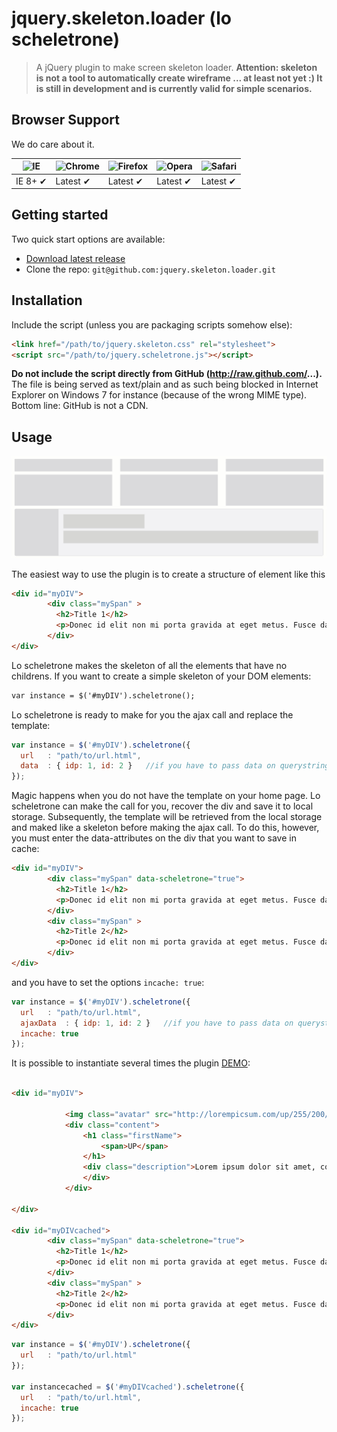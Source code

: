 # jquery.skeleton.loader (lo scheletrone)

> A jQuery plugin to make screen skeleton loader.
> <b>Attention: skeleton is not a tool to automatically create wireframe ... at least not yet :)
> It is still in development and is currently valid for simple scenarios.</b>

## Browser Support

We do care about it.

![IE](https://cloud.githubusercontent.com/assets/398893/3528325/20373e76-078e-11e4-8e3a-1cb86cf506f0.png) | ![Chrome](https://cloud.githubusercontent.com/assets/398893/3528328/23bc7bc4-078e-11e4-8752-ba2809bf5cce.png) | ![Firefox](https://cloud.githubusercontent.com/assets/398893/3528329/26283ab0-078e-11e4-84d4-db2cf1009953.png) | ![Opera](https://cloud.githubusercontent.com/assets/398893/3528330/27ec9fa8-078e-11e4-95cb-709fd11dac16.png) | ![Safari](https://cloud.githubusercontent.com/assets/398893/3528331/29df8618-078e-11e4-8e3e-ed8ac738693f.png)
--- | --- | --- | --- | --- |
IE 8+ ✔ | Latest ✔ | Latest ✔ | Latest ✔ | Latest ✔ |

## Getting started

Two quick start options are available:

* [Download latest release](https://github.com/enbifa/jquery.skeleton.loader/releases)
* Clone the repo: `git@github.com:jquery.skeleton.loader.git`

## Installation

Include the script (unless you are packaging scripts somehow else):

```html
<link href="/path/to/jquery.skeleton.css" rel="stylesheet">
<script src="/path/to/jquery.scheletrone.js"></script>
```

**Do not include the script directly from GitHub (http://raw.github.com/...).** The file is being served as text/plain and as such being blocked
in Internet Explorer on Windows 7 for instance (because of the wrong MIME type). Bottom line: GitHub is not a CDN.

## Usage

<p><img src="skeleton.gif" alt="skeleton gif" style="max-width:100%;"></p>

The easiest way to use the plugin is to create a structure of element like this

```html
<div id="myDIV">
        <div class="mySpan" >
          <h2>Title 1</h2>
          <p>Donec id elit non mi porta gravida at eget metus. Fusce dapibus, tellus ac cursus commodo, tortor mauris condimentum nibh, ut fermentum massa justo sit amet risus. Etiam porta sem malesuada magna mollis euismod. Donec sed odio dui. </p>
        </div>
</div>
```
Lo scheletrone makes the skeleton of all the elements that have no childrens.
If you want to create a simple skeleton of your DOM elements:

```html
var instance = $('#myDIV').scheletrone();
```

Lo scheletrone is ready to make for you the ajax call and replace the template: 

```javascript
var instance = $('#myDIV').scheletrone({
  url   : "path/to/url.html",
  data  : { idp: 1, id: 2 }   //if you have to pass data on querystring, otherwise omit it
});
```

Magic happens when you do not have the template on your home page. Lo scheletrone can make the call for you, recover the div and save it to local storage. Subsequently, the template will be retrieved from the local storage and maked like a skeleton before making the ajax call.
To do this, however, you must enter the data-attributes on the div that you want to save in cache:

```html
<div id="myDIV">
        <div class="mySpan" data-scheletrone="true">
          <h2>Title 1</h2>
          <p>Donec id elit non mi porta gravida at eget metus. Fusce dapibus, tellus ac cursus commodo, tortor mauris condimentum nibh, ut fermentum massa justo sit amet risus. Etiam porta sem malesuada magna mollis euismod. Donec sed odio dui. </p>
        </div>
        <div class="mySpan" >
          <h2>Title 2</h2>
          <p>Donec id elit non mi porta gravida at eget metus. Fusce dapibus, tellus ac cursus commodo, tortor mauris condimentum nibh, ut fermentum massa justo sit amet risus. Etiam porta sem malesuada magna mollis euismod. Donec sed odio dui. </p>
        </div>
</div>
```
and you have to set the options ``` incache: true ```:

```javascript
var instance = $('#myDIV').scheletrone({
  url   : "path/to/url.html",
  ajaxData  : { idp: 1, id: 2 }   //if you have to pass data on querystring, otherwise omit it
  incache: true
});
```

It is possible to instantiate several times the plugin [DEMO](https://rawgit.com/enbifa/jquery.skeleton.loader/master/example/index.html):

```html

<div id="myDIV">

            <img class="avatar" src="http://lorempicsum.com/up/255/200/2">
            <div class="content">
                <h1 class="firstName">
                    <span>UP</span>
                </h1>
                <div class="description">Lorem ipsum dolor sit amet, consectetur adipiscing elit. In consectetur metus in nibh porttitor ultricies. Vestibulum placerat blandit interdum.
                </div>
            </div>
        
</div>

<div id="myDIVcached">
        <div class="mySpan" data-scheletrone="true">
          <h2>Title 1</h2>
          <p>Donec id elit non mi porta gravida at eget metus. Fusce dapibus, tellus ac cursus commodo, tortor mauris condimentum nibh, ut fermentum massa justo sit amet risus. Etiam porta sem malesuada magna mollis euismod. Donec sed odio dui. </p>
        </div>
        <div class="mySpan" >
          <h2>Title 2</h2>
          <p>Donec id elit non mi porta gravida at eget metus. Fusce dapibus, tellus ac cursus commodo, tortor mauris condimentum nibh, ut fermentum massa justo sit amet risus. Etiam porta sem malesuada magna mollis euismod. Donec sed odio dui. </p>
        </div>
</div>
```

```javascript
var instance = $('#myDIV').scheletrone({
  url   : "path/to/url.html"
});

var instancecached = $('#myDIVcached').scheletrone({
  url   : "path/to/url.html",
  incache: true
});
```
